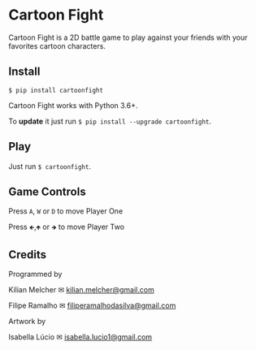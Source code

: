 # Cartoon Fight
Cartoon Fight is a 2D battle game to play against your friends
with your favorites cartoon characters.

## Install

`$ pip install cartoonfight` 

Cartoon Fight works with Python 3.6+.

To **update** it just run `$ pip install --upgrade cartoonfight`.

## Play

Just run `$ cartoonfight`.

## Game Controls

Press `A`, `W` or `D` to move Player One

Press `🡸`,`🡹`  or `🡺` to move Player Two

## Credits

Programmed by

Kilian Melcher ✉ kilian.melcher@gmail.com

Filipe Ramalho ✉ filiperamalhodasilva@gmail.com

Artwork by

Isabella Lúcio ✉ isabella.lucio1@gmail.com
